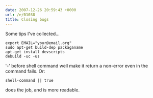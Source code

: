 ```yaml
---
date: 2007-12-26 20:59:43 +0000
url: /e/01038
title: Closing bugs
---
```


Some tips I've collected...

    export EMAIL="your@email.org"
    sudo apt-get build-dep packaganame
    apt-get install devscripts
    debuild -uc -us

'-' before shell command well make it return a non-error even in the command fails. Or:

    shell-command || true

does the job, and is more readable.
